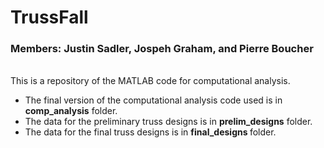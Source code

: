 # TrussFall
<h3> Members: Justin Sadler, Jospeh Graham, and Pierre Boucher </h3><br>
This is a repository of the MATLAB code for computational analysis. <br>
<ul>
  <li> The final version of the computational analysis code used is in <strong>comp_analysis</strong> folder. </li>
  <li> The data for the preliminary truss designs is in <strong> prelim_designs</strong> folder. </li>
  <li> The data for the final truss designs is in <strong> final_designs </strong> folder. </li> 
</ul>

